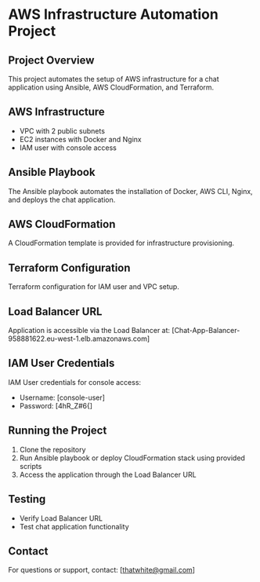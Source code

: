 # AWS Infrastructure Automation Project

## Project Overview

This project automates the setup of AWS infrastructure for a chat application using Ansible, AWS CloudFormation, and Terraform.

## AWS Infrastructure

- VPC with 2 public subnets
- EC2 instances with Docker and Nginx
- IAM user with console access

## Ansible Playbook

The Ansible playbook automates the installation of Docker, AWS CLI, Nginx, and deploys the chat application.

## AWS CloudFormation

A CloudFormation template is provided for infrastructure provisioning.

## Terraform Configuration

Terraform configuration for IAM user and VPC setup.

## Load Balancer URL

Application is accessible via the Load Balancer at: [Chat-App-Balancer-958881622.eu-west-1.elb.amazonaws.com]

## IAM User Credentials

IAM User credentials for console access:
- Username: [console-user]
- Password: [4hR_Z#6{]

## Running the Project

1. Clone the repository
2. Run Ansible playbook or deploy CloudFormation stack using provided scripts
3. Access the application through the Load Balancer URL

## Testing

- Verify Load Balancer URL
- Test chat application functionality

## Contact

For questions or support, contact: [thatwhite@gmail.com]
